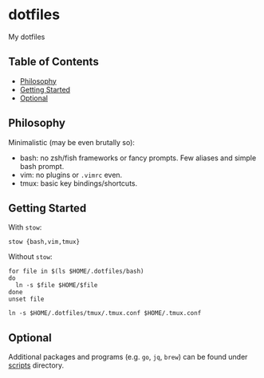# dotfiles

My dotfiles

## Table of Contents

- [Philosophy](#philosophy)
- [Getting Started](#getting-started)
- [Optional](#optional)

## Philosophy

Minimalistic (may be even brutally so):

- bash: no zsh/fish frameworks or fancy prompts. Few aliases and simple bash prompt.
- vim: no plugins or `.vimrc` even.
- tmux: basic key bindings/shortcuts.

## Getting Started

With `stow`:

    stow {bash,vim,tmux}
    
Without `stow`:

    for file in $(ls $HOME/.dotfiles/bash)
    do
      ln -s $file $HOME/$file
    done
    unset file
    
    ln -s $HOME/.dotfiles/tmux/.tmux.conf $HOME/.tmux.conf
    
## Optional

Additional packages and programs (e.g. `go`, `jq`, `brew`) can be found under [scripts](./scripts) directory.
